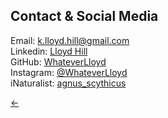## Contact & Social Media

Email: k.lloyd.hill@gmail.com<br/>
Linkedin: [Lloyd Hill](https://www.linkedin.com/in/lloyd-hill-546088200/)<br/>
GitHub: [WhateverLloyd](https://github.com/WhateverLloyd)<br/>
Instagram: [@WhateverLloyd](https://www.instagram.com/whateverlloyd/)<br/>
iNaturalist: [agnus_scythicus](https://www.inaturalist.org/people/agnus_scythicus)<br/>

[&#8592;](./index)
